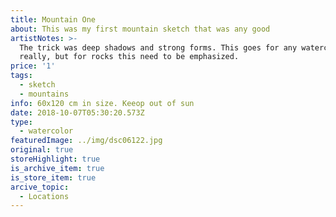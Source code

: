 ```yaml
---
title: Mountain One
about: This was my first mountain sketch that was any good
artistNotes: >-
  The trick was deep shadows and strong forms. This goes for any watercolor
  really, but for rocks this need to be emphasized.
price: '1'
tags:
  - sketch
  - mountains
info: 60x120 cm in size. Keeop out of sun
date: 2018-10-07T05:30:20.573Z
type:
  - watercolor
featuredImage: ../img/dsc06122.jpg
original: true
storeHighlight: true
is_archive_item: true
is_store_item: true
arcive_topic:
  - Locations
---
```



